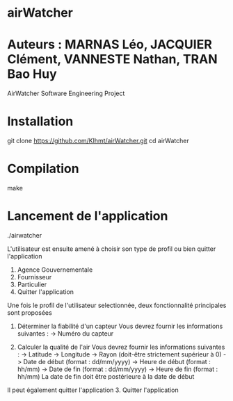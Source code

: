 # airWatcher
# Auteurs : MARNAS Léo, JACQUIER Clément, VANNESTE Nathan, TRAN Bao Huy
AirWatcher Software Engineering Project 

# Installation
git clone https://github.com/Klhmt/airWatcher.git
cd airWatcher

# Compilation
make

# Lancement de l'application
./airwatcher

L'utilisateur est ensuite amené à choisir son type de profil ou bien quitter l'application
1. Agence Gouvernementale
2. Fournisseur
3. Particulier
3. Quitter l'application

Une fois le profil de l'utilisateur selectionnée, deux fonctionnalité principales sont proposées
1.  Déterminer la fiabilité d'un capteur
Vous devrez fournir les informations suivantes :
-> Numéro du capteur

2. Calculer la qualité de l'air
Vous devrez fournir les informations suivantes :
-> Latitude
-> Longitude
-> Rayon (doit-être strictement supérieur à 0)
-> Date de début (format : dd/mm/yyyy)
-> Heure de début (format : hh/mm)
-> Date de fin (format : dd/mm/yyyy)
-> Heure de fin (format : hh/mm)
La date de fin doit être postérieure à la date de début

Il peut également quitter l'application 
3. Quitter l'application



